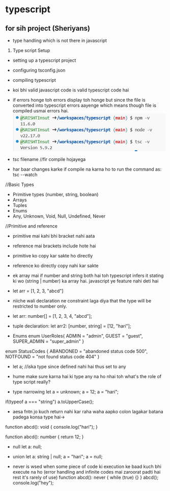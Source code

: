 # typescript
for sih project (Sheriyans)
---
- type handling which is not there in javascript
1. Type script Setup
- setting up a typescript project
- configuring tsconfig.json
- compiling typescript

- koi bhi valid javascript code is valid typescript code hai
- if errors honge toh errors display toh honge but since the file is converted into typescript errors aayenge which means though file is compiled usmai errors hai.
![alt text](image.png)
- tsc filename //fir compile hojayega
- har baar changes karke if compile na karna ho to run the command as:
tsc --watch

//Basic Types
- Primitive types (number, string, boolean)
- Arrays
- Tuples
- Enums
- Any, Unknown, Void, Null, Undefined, Never

//Primitive and reference
- primitive mai kahi bhi bracket nahi aata
- reference mai brackets include hote hai

- primitive ko copy kar sakte ho directly
- reference ko directly copy nahi kar sakte 
- ek array mai if number and string both hai toh typescript infers it stating ki wo (string | number) ka array hai. javascript ye feature nahi deti hai
- let arr = [1, 2, 3, "abcd"]
- niiche wali declaration ne constraint laga diya that the type will be restricted to number only.
- let arr: number[] = [1, 2, 3, 4, "abcd"];
- tuple declaration:
let arr2: [number, string] = [12, "hari"];

- Enums
enum UserRoles{
    ADMIN = "admin",
    GUEST = "guest",
    SUPER_ADMIN = "super_admin"
}

enum StatusCodes {
    ABANDONED = "abandoned status code 500",
    NOTFOUND = "not found status code 404"
}

- let a; //iska type since defined nahi hai thus set to any

- hume make sure karna hai ki type any na ho nhai toh what's the role of type script really?

- type narrowing
let a = unknown;
a = 12;
a = "hari";

if(typeof a === "string")
    a.toUpperCase();

- aesa fntn jo kuch return nahi kar raha waha aapko colon lagakar batana padega konsa type hai-> 

function abcd(): void {
    console.log("hari");
}

function abcd(): number {
    return 12;
}

- null
let a: null;

- union
let a: string | null;
a = "hari";
a = null;

- never is wsed when some piece of code ki execution ke baad kuch bhi execute na ho (error handling and infinite codes mai zaroorat padti hai rest it's rarely of use)
function abcd(): never {
    while (true) {}
}
abcd();
console.log("hey");

